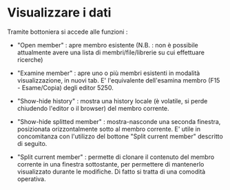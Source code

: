 # Visualizzare i dati

Tramite bottoniera si accede alle funzioni : 

- "Open member" :  apre membro esistente
(N.B. :  non è possibile attualmente avere una lista di membri/file/librerie su cui effettuare ricerche)

- "Examine member" :  apre uno o più membri esistenti in modalità visualizzazione, in nuovi tab. E' l'equivalente dell'esamina membro (F15 - Esame/Copia) degli editor 5250.

- "Show-hide history" :  mostra una history locale (è volatile, si perde chiudendo l'editor o il browser) del membro corrente.

- "Show-hide splitted member" :  mostra-nasconde una seconda finestra, posizionata orizzontalmente sotto al membro corrente. E' utile in concomitanza con l'utilizzo del bottone "Split current member"
descritto di seguito.

- "Split current member" :  permette di clonare il contenuto del membro corrente in una finestra sottostante, per permettere di mantenerlo visualizzato durante le modifiche.
Di fatto si tratta di una comodità operativa.

